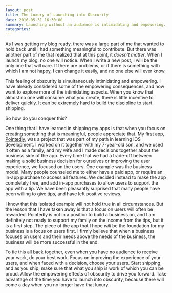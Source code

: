 ```yaml
---
layout: post
title: The Luxury of Launching into Obscurity
date: 2016-05-31 16:30:00
summary: Launching without an audience is intimidating and empowering.
categories:
---
```


As I was getting my blog ready, there was a large part of me that wanted to hold back until I had something meaningful to contribute. But there was another part of me that realized that at this point, it _doesn’t matter_. When I launch my blog, no one will notice. When I write a new post, I will be the only one that will care. If there are problems, or if there is something with which I am not happy, I can change it easily, and no one else will ever know.

This feeling of obscurity is simultaneously intimidating and empowering. I have already considered some of the empowering consequences, and now want to explore more of the intimidating aspects. When you know that almost no one will consume what you create, there is little incentive to deliver quickly. It can be extremely hard to build the discipline to start shipping.

So how do you conquer this?

One thing that I have learned in shipping my apps is that when you focus on creating something that is meaningful, people appreciate that. My first app, [Pointedly](http://bsn.design/pointedly), was a project that was part of my path in learning iOS development. I worked on it together with my 7-year-old son, and we used it often as a family, and my wife and I made decisions together about the business side of the app. Every time that we had a trade-off between making a solid business decision for ourselves or improving the user experience, we focused on the users. One example was the business model. Many people counseled me to either have a paid app, or require an in-app purchase to access all features. We decided instead to make the app completely free, and add in-app purchases to allow users to support the app with a tip. We have been pleasantly surprised that many people have been willing to give tips, and have left positive reviews.

I know that this isolated example will not hold true in all circumstances. But the lesson that I have taken away is that a focus on users will often be rewarded. Pointedly is not in a position to build a business on, and I am definitely not ready to support my family on the income from the tips, but it is a first step. The piece of the app that I hope _will_ be the foundation for my business is a focus on users first. I firmly believe that when a business focuses on users and their needs above the needs of the business, the business will be more successful in the end.

To tie this all back together, even when you have no audience to receive your work, do your best work. Focus on improving the experience of your users, and when faced with a decision, choose your users. Start shipping, and as you ship, make sure that what you ship is work of which you can be proud. Allow the empowering effects of obscurity to drive you forward. Take advantage of the time you have to launch into obscurity, because there will come a day when you no longer have that luxury.